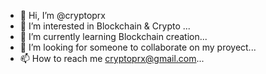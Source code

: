 - 👋 Hi, I’m @cryptoprx
- 👀 I’m interested in Blockchain & Crypto ...
- 🌱 I’m currently learning Blockchain creation...
- 💞️ I’m looking for someone to collaborate on my proyect...
- 📫 How to reach me cryptoprx@gmail.com...

<!---
cryptoprx/cryptoprx is a ✨ special ✨ repository because its `README.md` (this file) appears on your GitHub profile.
You can click the Preview link to take a look at your changes.
--->
